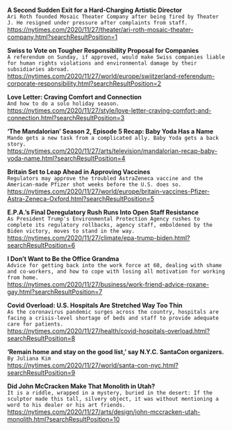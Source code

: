 **A Second Sudden Exit for a Hard-Charging Artistic Director**\
`Ari Roth founded Mosaic Theater Company after being fired by Theater J. He resigned under pressure after complaints from staff.`\
https://nytimes.com/2020/11/27/theater/ari-roth-mosaic-theater-company.html?searchResultPosition=1

**Swiss to Vote on Tougher Responsibility Proposal for Companies**\
`A referendum on Sunday, if approved, would make Swiss companies liable for human rights violations and environmental damage by their subsidiaries abroad.`\
https://nytimes.com/2020/11/27/world/europe/swiitzerland-referendum-corporate-responsibility.html?searchResultPosition=2

**Love Letter: Craving Comfort and Connection**\
`And how to do a solo holiday season.`\
https://nytimes.com/2020/11/27/style/love-letter-craving-comfort-and-connection.html?searchResultPosition=3

**‘The Mandalorian’ Season 2, Episode 5 Recap: Baby Yoda Has a Name**\
`Mando gets a new task from a complicated ally. Baby Yoda gets a back story.`\
https://nytimes.com/2020/11/27/arts/television/mandalorian-recap-baby-yoda-name.html?searchResultPosition=4

**Britain Set to Leap Ahead in Approving Vaccines**\
`Regulators may approve the troubled AstraZeneca vaccine and the American-made Pfizer shot weeks before the U.S. does so.`\
https://nytimes.com/2020/11/27/world/europe/britain-vaccines-Pfizer-Astra-Zeneca-Oxford.html?searchResultPosition=5

**E.P.A.’s Final Deregulatory Rush Runs Into Open Staff Resistance**\
`As President Trump's Environmental Protection Agency rushes to complete its regulatory rollbacks, agency staff, emboldened by the Biden victory, moves to stand in the way.`\
https://nytimes.com/2020/11/27/climate/epa-trump-biden.html?searchResultPosition=6

**I Don’t Want to Be the Office Grandma**\
`Advice for getting back into the work force at 60, dealing with shame and co-workers, and how to cope with losing all motivation for working from home.`\
https://nytimes.com/2020/11/27/business/work-friend-advice-roxane-gay.html?searchResultPosition=7

**Covid Overload: U.S. Hospitals Are Stretched Way Too Thin**\
`As the coronavirus pandemic surges across the country, hospitals are facing a crisis-level shortage of beds and staff to provide adequate care for patients.`\
https://nytimes.com/2020/11/27/health/covid-hospitals-overload.html?searchResultPosition=8

**‘Remain home and stay on the good list,’ say N.Y.C. SantaCon organizers.**\
`By Juliana Kim`\
https://nytimes.com/2020/11/27/world/santa-con-nyc.html?searchResultPosition=9

**Did John McCracken Make That Monolith in Utah?**\
`It is a riddle, wrapped in a mystery, buried in the desert: If the sculptor made this tall, silvery object, it was without mentioning a word to his dealer or his art friends.`\
https://nytimes.com/2020/11/27/arts/design/john-mccracken-utah-monolith.html?searchResultPosition=10

